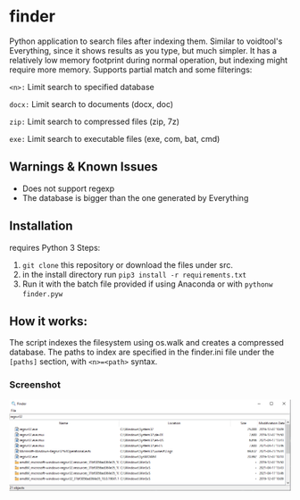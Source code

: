 # finder

Python application to search files after indexing them. Similar to voidtool's Everything, since it shows results as you type, but much simpler. It has a relatively low memory footprint during normal operation, but indexing might require more memory. Supports partial match and some filterings:

`<n>:` Limit search to specified database

`docx:` Limit search to documents (docx, doc)

`zip:` Limit search to compressed files (zip, 7z)

`exe:` Limit search to executable files (exe, com, bat, cmd)


## Warnings & Known Issues
- Does not support regexp
- The database is bigger than the one generated by Everything

## Installation
requires Python 3 
Steps:
1. `git clone` this repository or download the files under src.
2. in the install directory run `pip3 install -r requirements.txt`
3. Run it with the batch file provided if using Anaconda or with `pythonw finder.pyw` 

## How it works:

The script indexes the filesystem using os.walk and creates a compressed database.
The paths to index are specified in the finder.ini file under the `[paths]` section, with `<n>=<path>` syntax.



### Screenshot
<img src="/img/finder.png" alt="Finder screenshot" width="600"/>



